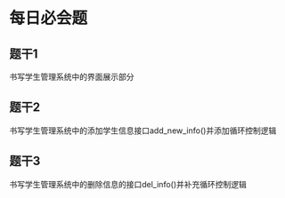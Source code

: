 # 每日必会题

## 题干1

 书写学生管理系统中的界面展示部分



## 题干2

书写学生管理系统中的添加学生信息接口add_new_info()并添加循环控制逻辑



## 题干3

书写学生管理系统中的删除信息的接口del_info()并补充循环控制逻辑










